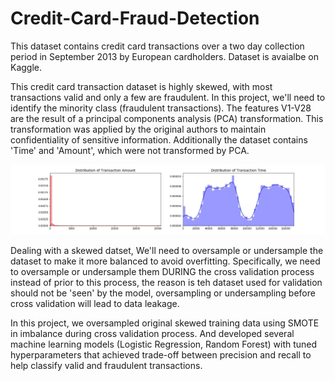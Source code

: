 # Credit-Card-Fraud-Detection

This dataset contains credit card transactions over a two day collection period in September 2013 by European cardholders. Dataset is avaialbe on Kaggle. 

This credit card transaction dataset is highly skewed, with most transactions valid and only a few are fraudulent. In this project, we'll need to identify the minority class (fraudulent transactions). The features V1-V28 are the result of a principal components analysis (PCA) transformation. This transformation was applied by the original authors to maintain confidentiality of sensitive information. Additionally the dataset contains 'Time' and 'Amount', which were not transformed by PCA. 

![image](https://github.com/MengSunS/Credit-Card-Fraud-Detection-/raw/master/Time&Amount.jpg)

Dealing with a skewed datset, We'll need to oversample or undersample the dataset to make it more balanced to avoid overfitting. Specifically, we need to oversample or undersample them DURING the cross validation process instead of prior to this process, the reason is teh dataset used for validation should not be 'seen' by the model, oversampling or undersampling before cross validation will lead to data leakage. 

In this project, we oversampled original skewed training data using SMOTE in imbalance during cross validation process. And developed several machine learning models (Logistic Regression, Random Forest) with tuned hyperparameters that achieved trade-off between precision and recall to help classify valid and fraudulent transactions.

